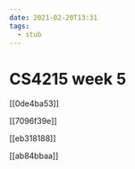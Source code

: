 ```yaml
---
date: 2021-02-20T13:31
tags: 
  - stub
---
```


# CS4215 week 5

[[0de4ba53]]

[[7096f39e]]

[[eb318188]]

[[ab84bbaa]]
